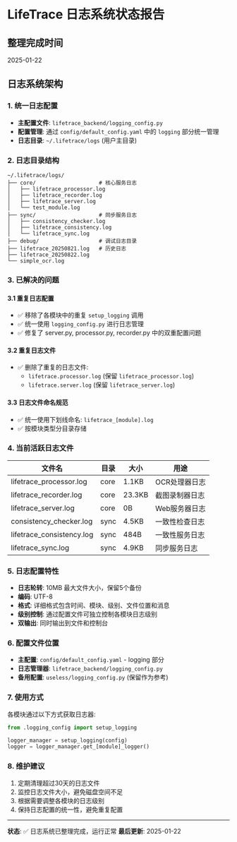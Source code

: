 # LifeTrace 日志系统状态报告

## 整理完成时间
2025-01-22

## 日志系统架构

### 1. 统一日志配置
- **主配置文件**: `lifetrace_backend/logging_config.py`
- **配置管理**: 通过 `config/default_config.yaml` 中的 `logging` 部分统一管理
- **日志目录**: `~/.lifetrace/logs` (用户主目录)

### 2. 日志目录结构
```
~/.lifetrace/logs/
├── core/                    # 核心服务日志
│   ├── lifetrace_processor.log
│   ├── lifetrace_recorder.log
│   ├── lifetrace_server.log
│   └── test_module.log
├── sync/                    # 同步服务日志
│   ├── consistency_checker.log
│   ├── lifetrace_consistency.log
│   └── lifetrace_sync.log
├── debug/                   # 调试日志目录
├── lifetrace_20250821.log   # 历史日志
├── lifetrace_20250822.log
└── simple_ocr.log
```

### 3. 已解决的问题

#### 3.1 重复日志配置
- ✅ 移除了各模块中的重复 `setup_logging` 调用
- ✅ 统一使用 `logging_config.py` 进行日志管理
- ✅ 修复了 server.py, processor.py, recorder.py 中的双重配置问题

#### 3.2 重复日志文件
- ✅ 删除了重复的日志文件:
  - `lifetrace.processor.log` (保留 `lifetrace_processor.log`)
  - `lifetrace.server.log` (保留 `lifetrace_server.log`)

#### 3.3 日志文件命名规范
- ✅ 统一使用下划线命名: `lifetrace_[module].log`
- ✅ 按模块类型分目录存储

### 4. 当前活跃日志文件

| 文件名 | 目录 | 大小 | 用途 |
|--------|------|------|------|
| lifetrace_processor.log | core | 1.1KB | OCR处理器日志 |
| lifetrace_recorder.log | core | 23.3KB | 截图录制器日志 |
| lifetrace_server.log | core | 0B | Web服务器日志 |
| consistency_checker.log | sync | 4.5KB | 一致性检查日志 |
| lifetrace_consistency.log | sync | 484B | 一致性服务日志 |
| lifetrace_sync.log | sync | 4.9KB | 同步服务日志 |

### 5. 日志配置特性

- **日志轮转**: 10MB 最大文件大小，保留5个备份
- **编码**: UTF-8
- **格式**: 详细格式包含时间、模块、级别、文件位置和消息
- **级别控制**: 通过配置文件可独立控制各模块日志级别
- **双输出**: 同时输出到文件和控制台

### 6. 配置文件位置

- **主配置**: `config/default_config.yaml` - logging 部分
- **日志管理器**: `lifetrace_backend/logging_config.py`
- **备用配置**: `useless/logging_config.py` (保留作为参考)

### 7. 使用方式

各模块通过以下方式获取日志器:
```python
from .logging_config import setup_logging

logger_manager = setup_logging(config)
logger = logger_manager.get_[module]_logger()
```

### 8. 维护建议

1. 定期清理超过30天的日志文件
2. 监控日志文件大小，避免磁盘空间不足
3. 根据需要调整各模块的日志级别
4. 保持日志配置的统一性，避免重复配置

---

**状态**: ✅ 日志系统已整理完成，运行正常
**最后更新**: 2025-01-22